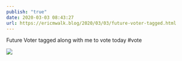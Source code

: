 ```yaml
---
publish: "true"
date: 2020-03-03 08:43:27
url: https://ericmwalk.blog/2020/03/03/future-voter-tagged.html
---
```


Future Voter tagged along with me to vote today #vote

![](https://ericmwalk.blog/uploads/2022/c0e94c5e97.jpg)